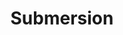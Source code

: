 ---
layout: song
redirect_from: /Home/Song/20
id: 20
title: Submersion
artist: Kraedt
genre: Drum & Bass
image: Treasure EP.jpg
buy-able: true
downloadable: true
yt-id: hQMlXFXJE_c
itunes: https://itunes.apple.com/us/album/treasure-ep/id1192196861
beatport:
amazon: http://goo.gl/4OeFhE
spotify: https://open.spotify.com/album/3H4fAVBeAzXlx2wDMDNRC4
license: 1
---